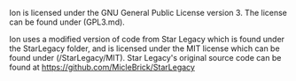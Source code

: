 Ion is licensed under the GNU General Public License version 3. The license can be found under (GPL3.md).

Ion uses a modified version of code from Star Legacy which is found under the StarLegacy folder, and is licensed under the MIT license which can be found under (/StarLegacy/MIT).
Star Legacy's original source code can be found at https://github.com/MicleBrick/StarLegacy
